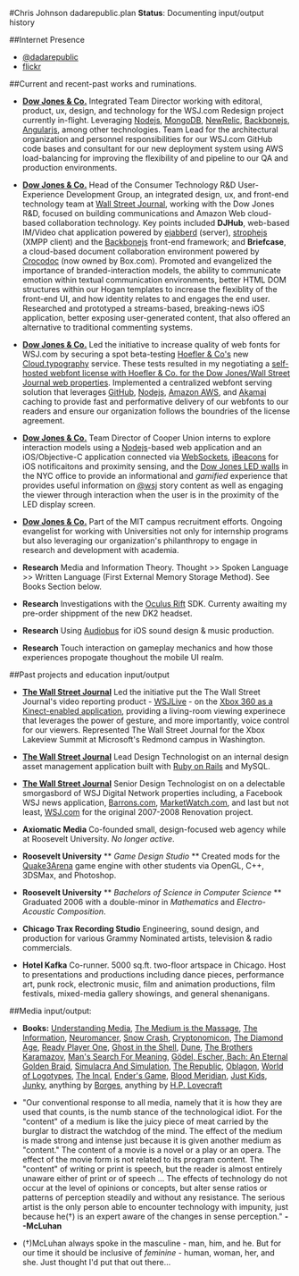 #Chris Johnson dadarepublic.plan
**Status**: Documenting input/output history

##Internet Presence
* [@dadarepublic](http://twitter.com/dadarepublic)
* [flickr](http://flickr.com/whiskeyjar)

##Current and recent-past works and ruminations.

* [**Dow Jones & Co.**](http//:dj.com) Integrated Team Director working with editoral, product, ux, design, and technology for the WSJ.com Redesign project currently in-flight.  Leveraging [Nodejs](http://nodejs.org/), [MongoDB](http://www.mongodb.org), [NewRelic](http://newrelic.com), [Backbonejs](http://backbonejs.org), [Angularjs](https://angularjs.org), among other technologies. Team Lead for the architectural organization and personnel responsibilities for our WSJ.com GitHub code bases and consultant for our new deployment system using AWS load-balancing for improving the flexibility of and pipeline to our QA and production environments.         

* [**Dow Jones & Co.**](http//:dj.com) Head of the Consumer Technology R&D User-Experience Development Group, an integrated design, ux, and front-end technology team at [Wall Street Journal](http://wsj.com), working with the Dow Jones R&D, focused on building communications and Amazon Web cloud-based collaboration technology. Key points included **DJHub**, web-based IM/Video chat application powered by [ejabberd](http://www.ejabberd.im) (server), [strophejs](https://github.com/strophe/strophejs) (XMPP client) and the [Backbonejs](http://backbonejs.org) front-end framework; and **Briefcase**, a cloud-based document collaboration environment powered by [Crocodoc](https://crocodoc.com) (now owned by Box.com).  Promoted and evangelized the importance of branded-interaction models, the ability to communicate emotion within textual communication environments, better HTML DOM structures within our Hogan templates to increase the flexiblity of the front-end UI, and how identity relates to and engages the end user. Researched and prototyped a streams-based, breaking-news iOS application, better exposing user-generated content, that also offered an alternative to traditional commenting systems.  

* [**Dow Jones & Co.**](http//:dj.com) Led the initiative to increase quality of web fonts for WSJ.com by securing a spot beta-testing [Hoefler & Co's](http://www.typography.com) new [Cloud.typography](http://www.typography.com/cloud/welcome/) service. These tests resulted in my negotiating a [self-hosted webfont license with Hoefler & Co. for the Dow Jones/Wall Street Journal web properties](http://www.typography.com/blog/thank-you). Implemented a centralized webfont serving solution that leverages [GitHub](http://github.com), [Nodejs](http://nodejs.org/), [Amazon AWS](http://aws.amazon.com), and [Akamai](http://www.akamai.com) caching to provide fast and performative delivery of our webfonts to our readers and ensure our organization follows the boundries of the license agreement.

* [**Dow Jones & Co.**](http//:dj.com) Team Director of Cooper Union interns to explore interaction models using a [Nodejs](http://nodejs.org/)-based web application and an iOS/Objective-C application connected via [WebSockets](http://en.wikipedia.org/wiki/Websocket), [iBeacons](http://en.wikipedia.org/wiki/IBeacon) for iOS notificaitons and proximity sensing, and the [Dow Jones LED walls](https://segd.org/dow-joneswall-street-journal-headquarters-environmental-graphics) in the NYC office to provide an informational and *gamified* experience that provides useful information on [@wsj](https://twitter.com/WSJ) story content as well as engaging the viewer through interaction when the user is in the proximity of the LED display screen.

* [**Dow Jones & Co.**](http//:dj.com) Part of the MIT campus recruitment efforts.  Ongoing evangelist for working with Universities not only for internship programs but also leveraging our organization's philanthropy to engage in research and development with academia. 

* **Research** Media and Information Theory. Thought >> Spoken Language >> Written Language (First External Memory Storage Method). See Books Section below.   

* **Research** Investigations with the [Oculus Rift](http://www.oculusvr.com) SDK.  Currenty awaiting my pre-order shippment of the new DK2 headset.

* **Research** Using [Audiobus](https://itunes.apple.com/us/app/audiobus/id558513570?mt=8) for iOS sound design & music production.

* **Research** Touch interaction on gameplay mechanics and how those experiences propogate thoughout the mobile UI realm.    


##Past projects and education input/output

* [**The Wall Street Journal**](http//:wsj.com) Led the initiative put the The Wall Street Journal's video reporting product - [WSJLive](http://live.wsj.com/) - on the [Xbox 360 as a Kinect-enabled application](http://www.xbox.com/en-US/live/apps/xbox-360), providing a living-room viewing experinece that leverages the power of gesture, and more importantly, voice control for our viewers.  Represented The Wall Street Journal for the Xbox Lakeview Summit at Microsoft's Redmond campus in Washington.   

* [**The Wall Street Journal**](http//:wsj.com) Lead Design Technologist on an internal design asset management application built with [Ruby on Rails](http://rubyonrails.org/) and MySQL.

* [**The Wall Street Journal**](http//:wsj.com) Senior Design Technologist on on a delectable smorgasbord of WSJ Digital Network properties including, a Facebook WSJ news application, [Barrons.com](http://barrons.com), [MarketWatch.com](http://marketwatch.com), and last but not least, [WSJ.com](http://wsj.com) for the original 2007-2008 Renovation project.

* **Axiomatic Media** Co-founded small, design-focused web agency while at Roosevelt University. *No longer active*.

* **Roosevelt University** ** *Game Design Studio* ** Created mods for the [Quake3Arena](https://github.com/id-Software/Quake-III-Arena) game engine with other students via OpenGL, C++, 3DSMax, and Photoshop.

* **Roosevelt University** ** *Bachelors of Science in Computer Science* ** Graduated 2006 with a double-minor in *Mathematics* and *Electro-Acoustic Composition*.  

* **Chicago Trax Recording Studio** Engineering, sound design, and production for various Grammy Nominated artists, television & radio commercials.

* **Hotel Kafka** Co-runner. 5000 sq.ft. two-floor artspace in Chicago.  Host to presentations and productions including dance pieces, performance art, punk rock, electronic music, film and animation productions, film festivals, mixed-media gallery showings, and general shenanigans.

##Media input/output:

* **Books:** [Understanding Media](http://www.amazon.com/Understanding-Media-Extensions-Marshall-McLuhan-ebook/dp/B00DIEZI7U/), [The Medium is the Massage](http://www.amazon.com/The-Medium-Massage-Marshall-McLuhan/dp/1584230703/), [The Information](http://www.amazon.com/Information-History-Theory-Flood/dp/1400096235/), [Neuromancer](http://www.amazon.com/Neuromancer-William-Gibson/dp/0441569595/), [Snow Crash](http://www.amazon.com/Snow-Crash-Bantam-Spectra-Book/dp/0553380958/), [Cryptonomicon](http://www.amazon.com/Cryptonomicon-Neal-Stephenson/dp/0060512806/), [The Diamond Age](http://www.amazon.com/The-Diamond-Age-Illustrated-Spectra/dp/0553380966/), [Ready Player One](http://www.amazon.com/Ready-Player-One-A-Novel/dp/0307887448/), [Ghost in the Shell](http://www.amazon.com/Ghost-Shell-Dark-Horse-Comics/dp/1569710813/), [Dune](http://www.amazon.com/Dune-Frank-Herbert/dp/0441172717/), [The Brothers Karamazov](http://www.amazon.com/Brothers-Karamazov-Dover-Thrift-Editions/dp/0486437914/), [Man's Search For Meaning](http://www.amazon.com/Mans-Search-Meaning-Viktor-Frankl/dp/080701429X/), [Gödel, Escher, Bach: An Eternal Golden Braid](http://www.amazon.com/Gödel-Escher-Bach-Eternal-Golden/dp/0465026567/), [Simulacra And Simulation](http://www.amazon.com/Simulacra-Simulation-Body-Theory-Materialism/dp/0472065211/), [The Republic](http://www.amazon.com/Republic-Dover-Thrift-Editions/dp/0486411214/), [Oblagon](http://www.amazon.com/Oblagon-Concepts-Syd-Mead/dp/4062015250/), [World of Logotypes](http://www.amazon.com/gp/product/0910158207/), [The Incal](http://www.amazon.com/Incal-Alexandro-Jodorowsky/dp/1594650152/), [Ender's Game](http://www.amazon.com/Enders-Ender-Quintet-Orson-Scott/dp/0812550706/), [Blood Meridian](http://www.amazon.com/Blood-Meridian-Evening-Redness-West/dp/0679728759/), [Just Kids](http://www.amazon.com/Just-Kids-Patti-Smith/dp/0060936223/), [Junky](http://www.amazon.com/Junky-Definitive-William-S-Burroughs/dp/0802120423/), anything by [Borges](http://www.amazon.com/s/ref=nb_sb_noss?url=search-alias%3Dstripbooks&field-keywords=jorge+lu%C3%ADs+borges), anything by [H.P. Lovecraft](http://www.amazon.com/s/ref=nb_sb_noss_1?url=search-alias%3Dstripbooks&field-keywords=hp+lovecraft&rh=n%3A283155%2Ck%3Ahp+lovecraft)

* "Our conventional response to all media, namely that it is how they are used that counts, is the numb stance of the technological idiot. For the "content" of a medium is like the juicy piece of meat carried by the burglar to distract the watchdog of the mind. The effect of the medium is made strong and intense just because it is given another medium as "content." The content of a movie is a novel or a play or an opera. The effect of the movie form is not related to its program content. The "content" of writing or print is speech, but the reader is almost entirely unaware either of print or of speech ... The effects of technology do not occur at the level of opinions or concepts, but alter sense ratios or patterns of perception steadily and without any resistance. The serious artist is the only person able to encounter technology with impunity, just because he(†) is an expert aware of the changes in sense perception."
**--McLuhan**

* (†)McLuhan always spoke in the masculine - man, him, and he. But for our time it should be inclusive of *feminine* - human, woman, her, and she.  Just thought I'd put that out there...  

  
